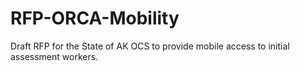 # RFP-ORCA-Mobility

Draft RFP for the State of AK OCS to provide mobile access to initial assessment workers.
